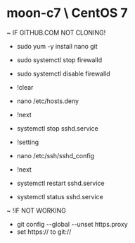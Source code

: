 # moon-c7 \ CentOS 7

~ IF GITHUB.COM NOT CLONING!
- sudo yum -y install nano git
- sudo systemctl stop firewalld
- sudo systemctl disable firewalld
  
- !clear
- nano /etc/hosts.deny
  
- !next
- systemctl stop sshd.service
  
- !setting
- nano /etc/ssh/sshd_config
  
- !next
- systemctl restart sshd.service
- systemctl status sshd.service
  
~ !IF NOT WORKING
  
- git config --global --unset https.proxy
- set https:// to git://
